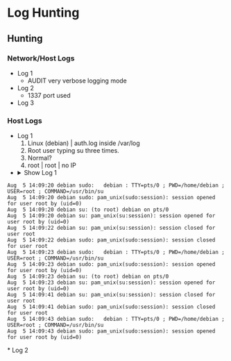# Log Hunting
## Hunting
### Network/Host Logs
* Log 1
    * AUDIT very verbose logging mode
* Log 2  
    * 1337 port used
* Log 3
### Host Logs
* Log 1  
    1. Linux (debian) | auth.log inside /var/log
    2. Root user typing su three times.
    3. Normal?
    4. root | root | no IP
* <details>
    <summary>Show Log 1</summary>
```
Aug  5 14:09:20 debian sudo:   debian : TTY=pts/0 ; PWD=/home/debian ; USER=root ; COMMAND=/usr/bin/su
Aug  5 14:09:20 debian sudo: pam_unix(sudo:session): session opened for user root by (uid=0)
Aug  5 14:09:20 debian su: (to root) debian on pts/0
Aug  5 14:09:20 debian su: pam_unix(su:session): session opened for user root by (uid=0)
Aug  5 14:09:22 debian su: pam_unix(su:session): session closed for user root
Aug  5 14:09:22 debian sudo: pam_unix(sudo:session): session closed for user root
Aug  5 14:09:23 debian sudo:   debian : TTY=pts/0 ; PWD=/home/debian ; USER=root ; COMMAND=/usr/bin/su
Aug  5 14:09:23 debian sudo: pam_unix(sudo:session): session opened for user root by (uid=0)
Aug  5 14:09:23 debian su: (to root) debian on pts/0
Aug  5 14:09:23 debian su: pam_unix(su:session): session opened for user root by (uid=0)
Aug  5 14:09:41 debian su: pam_unix(su:session): session closed for user root
Aug  5 14:09:41 debian sudo: pam_unix(sudo:session): session closed for user root
Aug  5 14:09:43 debian sudo:   debian : TTY=pts/0 ; PWD=/home/debian ; USER=root ; COMMAND=/usr/bin/su
Aug  5 14:09:43 debian sudo: pam_unix(sudo:session): session opened for user root by (uid=0)
```
</details>
* Log 2